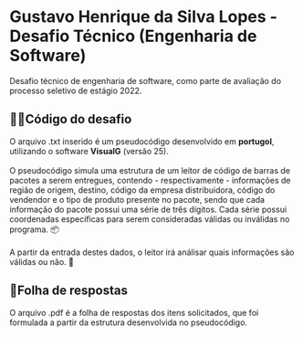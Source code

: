 # Gustavo Henrique da Silva Lopes - Desafio Técnico (Engenharia de Software) 
Desafio técnico de engenharia de software, como parte de avaliação do processo seletivo de estágio 2022.

## 👨‍💻Código do desafio
O arquivo .txt inserido é um pseudocódigo desenvolvido em <strong>portugol</strong>, utilizando o software <strong>VisualG</strong> (versão 25). <br> <br>
O pseudocódigo simula uma estrutura de um leitor de código de barras de pacotes a serem entregues, contendo - respectivamente - informações de região de origem, destino, código da empresa distribuidora, código do vendendor e o tipo de produto presente no pacote, sendo que cada informação do pacote possui uma série de três dígitos. Cada série possui coordenadas específicas para serem consideradas válidas ou inválidas no programa. 📦 <br> <br>
A partir da entrada destes dados, o leitor irá análisar quais informações são válidas ou não. 🤖

## 📑Folha de respostas
O arquivo .pdf é a folha de respostas dos itens solicitados, que foi formulada a partir da estrutura desenvolvida no pseudocódigo.
